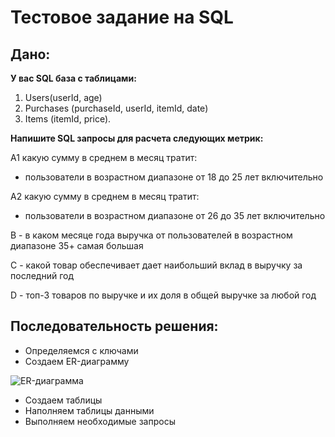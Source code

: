 # Тестовое задание на SQL

## Дано:

**У вас SQL база с таблицами:**
1) Users(userId, age)
2) Purchases (purchaseId, userId, itemId, date)
3) Items (itemId, price).

**Напишите SQL запросы для расчета следующих метрик:**

A1
какую сумму в среднем в месяц тратит:
- пользователи в возрастном диапазоне от 18 до 25 лет включительно

A2
какую сумму в среднем в месяц тратит:
- пользователи в возрастном диапазоне от 26 до 35 лет включительно

B -  в каком месяце года выручка от пользователей в возрастном диапазоне 35+ самая большая

C - какой товар обеспечивает дает наибольший вклад в выручку за последний год

D - топ-3 товаров по выручке и их доля в общей выручке за любой год



## Последовательность решения:

- Определяемся с ключами
- Создаем ER-диаграмму

![ER-диаграмма](https://github.com/AlexPav1986/test_WhoIsBlogger-WIB-_SQL/blob/main/ER-%D0%B4%D0%B8%D0%B0%D0%B3%D1%80%D0%B0%D0%BC%D0%BC%D0%B0.png)

- Создаем таблицы
- Наполняем таблицы данными
- Выполняем необходимые запросы
